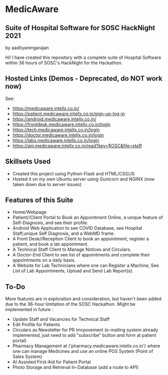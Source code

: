# MedicAware
## Suite of Hospital Software for SOSC HackNight 2021
by aadityarengarajan

Hi! I have created this repository with a complete suite of Hospital Software within 36 hours of SOSC's HackNight for the Hackathon.

## Hosted Links (Demos - Deprecated, do NOT work now)
See:
- https://medicaware.intellx.co.in/
- https://patient.medicaware.intellx.co.in/sign-up-log-in
- https://android.medicaware.intellx.co.in/
- https://frontdesk.medicaware.intellx.co.in/login
- https://tech.medicaware.intellx.co.in/login
- https://doctor.medicaware.intellx.co.in/login
- https://labs.medicaware.intellx.co.in/login
- https://api.medicaware.intellx.co.in/read?key=$OSC&file=staff

## Skillsets Used
- Created this project using Python-Flask and HTML/CSS/JS
- Hosted it on my own Ubuntu server using Gunicorn and NGINX (now taken down due to server issues)

## Features of this Suite
- Home/Webpage
- Patient//Client Portal to Book an Appointment Online, a unique feature of Self-Diagnosis, and see their profile.
- Android Web Application to see COVID Database, see Hospital Staff,unique Self Diagnosis, and a WebMD frame.
- A Front Desk//Reception Client to book an appointment, register a patient, and book a lab appointment.
- A Technical Staff Client to Manage Notices and Circulars.
- A Doctor-End Client to see list of appointments and complete their appointments on a daily basis.
- A Website for Lab Technicians where one can Register a Machine, See List of Lab Appointments, Upload and Send Lab Report(s).

## To-Do
More features are in exploration and consideration, but haven't been added due to the 36-hour limitation of the SOSC Hackathon. Might be implemented in future :
- Update Staff and Vacancies for Technical Staff
- Edit Profile for Patients
- Circulars as Newsletter for PR Imrpovement (e-mailing system already implemented, just need to add "subscribe" button and form at patient portal)
- Pharmacy Management at ('pharmacy.medicaware.intellx.co.in') where one can manage Medicines and use an online POS System (Point of Sales System)
- AI Assisted First-Aid for Patient Portal
- Photo Storage and Retrieval In-Database (add a route to API)
